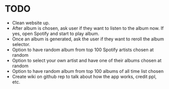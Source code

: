 # TODO

- Clean website up.
- After album is chosen, ask user if they want to listen to the album now. If yes, open Spotify and start to play album.
- Once an album is generated, ask the user if they want to reroll the album selector.
- Option to have random album from top 100 Spotify artists chosen at random
- Option to select your own artist and have one of their albums chosen at random 
- Option to have random album from top 100 albums of all time list chosen
- Create wiki on github rep to talk about how the app works, credit ppl, etc.


